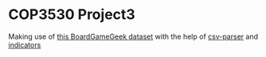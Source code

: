 # COP3530 Project3

Making use of [this BoardGameGeek dataset](https://www.kaggle.com/datasets/threnjen/board-games-database-from-boardgamegeek) with the help of [csv-parser](https://github.com/vincentlaucsb/csv-parser) and [indicators](https://github.com/p-ranav/indicators)